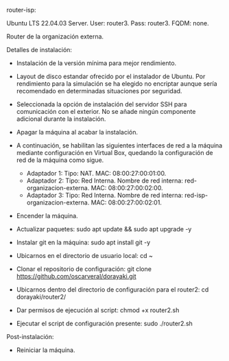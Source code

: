 router-isp:

Ubuntu LTS 22.04.03 Server. 
User: router3. 
Pass: router3. 
FQDM: none.

Router de la organización externa.

Detalles de instalación:

- Instalación de la versión mínima para mejor rendimiento.

- Layout de disco estandar ofrecido por el instalador de Ubuntu. Por rendimiento
	para la simulación se ha elegido no encriptar aunque sería recomendado en 
	determinadas situaciones por seguridad.

- Seleccionada la opción de instalación del servidor SSH para comunicación con 
	el exterior. No se añade ningún componente adicional durante la instalación.

- Apagar la máquina al acabar la instalación.

- A continuación, se habilitan las siguientes interfaces de red a la máquina 
	mediante configuración en Virtual Box, quedando la configuración de red de 
	la máquina como sigue.

	* Adaptador 1:
		Tipo: NAT.
		MAC: 08:00:27:00:01:00.
	* Adaptador 2:
		Tipo: Red Interna.
		Nombre de red interna: red-organizacion-externa.
		MAC: 08:00:27:00:02:00.
	* Adaptador 3:
		Tipo: Red Interna.
		Nombre de red interna: red-isp-organizacion-externa.
		MAC: 08:00:27:00:02:01.

- Encender la máquina.
- Actualizar paquetes: sudo apt update && sudo apt upgrade -y
- Instalar git en la máquina: sudo apt install git -y
- Ubicarnos en el directorio de usuario local: cd ~
- Clonar el repositorio de configuración: 
	git clone https://github.com/oscarveral/dorayaki.git
- Ubicarnos dentro del directorio de configuración para el router2: 
	cd dorayaki/router2/
- Dar permisos de ejecución al script: chmod +x router2.sh
- Ejecutar el script de configuración presente: sudo ./router2.sh

Post-instalación:

- Reiniciar la máquina.